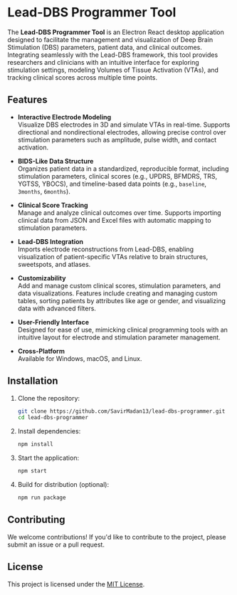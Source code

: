 
# Lead-DBS Programmer Tool

The **Lead-DBS Programmer Tool** is an Electron React desktop application designed to facilitate the management and visualization of Deep Brain Stimulation (DBS) parameters, patient data, and clinical outcomes. Integrating seamlessly with the Lead-DBS framework, this tool provides researchers and clinicians with an intuitive interface for exploring stimulation settings, modeling Volumes of Tissue Activation (VTAs), and tracking clinical scores across multiple time points.

## Features

- **Interactive Electrode Modeling**  
  Visualize DBS electrodes in 3D and simulate VTAs in real-time. Supports directional and nondirectional electrodes, allowing precise control over stimulation parameters such as amplitude, pulse width, and contact activation.

- **BIDS-Like Data Structure**  
  Organizes patient data in a standardized, reproducible format, including stimulation parameters, clinical scores (e.g., UPDRS, BFMDRS, TRS, YGTSS, YBOCS), and timeline-based data points (e.g., `baseline`, `3months`, `6months`).

- **Clinical Score Tracking**  
  Manage and analyze clinical outcomes over time. Supports importing clinical data from JSON and Excel files with automatic mapping to stimulation parameters.

- **Lead-DBS Integration**  
  Imports electrode reconstructions from Lead-DBS, enabling visualization of patient-specific VTAs relative to brain structures, sweetspots, and atlases.

- **Customizability**  
  Add and manage custom clinical scores, stimulation parameters, and data visualizations. Features include creating and managing custom tables, sorting patients by attributes like age or gender, and visualizing data with advanced filters.

- **User-Friendly Interface**  
  Designed for ease of use, mimicking clinical programming tools with an intuitive layout for electrode and stimulation parameter management.

- **Cross-Platform**  
  Available for Windows, macOS, and Linux.

## Installation

1. Clone the repository:
   ```bash
   git clone https://github.com/SavirMadan13/lead-dbs-programmer.git
   cd lead-dbs-programmer
   ```

2. Install dependencies:
   ```bash
   npm install
   ```

3. Start the application:
   ```bash
   npm start
   ```

4. Build for distribution (optional):
   ```bash
   npm run package
   ```

## Contributing

We welcome contributions! If you'd like to contribute to the project, please submit an issue or a pull request.

## License

This project is licensed under the [MIT License](LICENSE).
